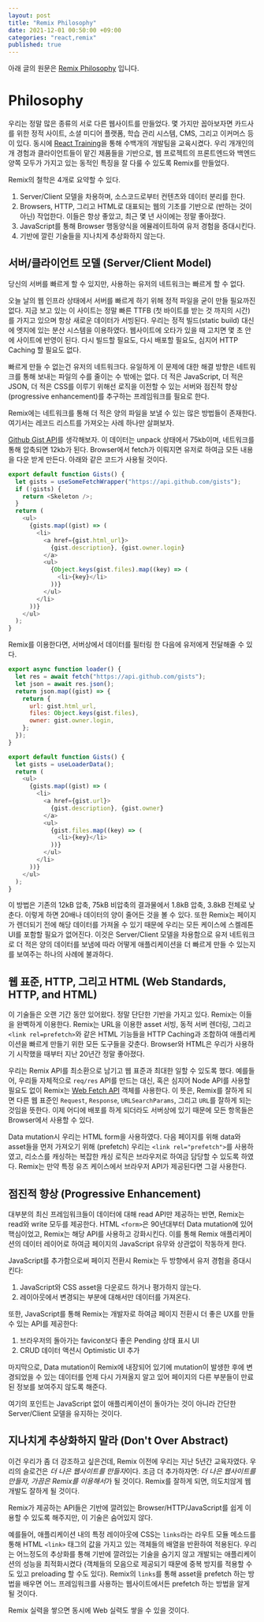 ```yaml
---
layout: post
title: "Remix Philosophy"
date: 2021-12-01 00:50:00 +09:00
categories: "react,remix"
published: true
---
```


아래 글의 원문은 [Remix Philosophy](https://remix.run/docs/en/v1/guides/philosophy) 입니다.

# Philosophy

우리는 정말 많은 종류의 서로 다른 웹사이트를 만들었다. 몇 가지만 꼽아보자면 카드사를 위한 정적 사이트, 소셜 미디어 플랫폼, 학습 관리 시스템, CMS, 그리고 이커머스 등이 있다. 동시에 [React Training](https://reacttraining.com/)을 통해 수백개의 개발팀을 교육시켰다. 우리 개개인의 개 경험과 클라이언트들이 맡긴 제품들을 기반으로, 웹 프로젝트의 프론트엔드와 백엔드 양쪽 모두가 가지고 있는 동적인 특징을 잘 다룰 수 있도록 Remix를 만들었다.

Remix의 철학은 4개로 요약할 수 있다.

1. Server/Client 모델을 차용하며, 소스코드로부터 컨텐츠와 데이터 분리를 한다.
2. Browsers, HTTP, 그리고 HTML로 대표되는 웹의 기초를 기반으로 (반하는 것이 아닌) 작업한다. 이들은 항상 좋았고, 최근 몇 년 사이에는 정말 좋아졌다.
3. JavaScript를 통해 Browser 행동양식을 에뮬레이트하여 유저 경험을 증대시킨다.
4. 기반에 깔린 기술들을 지나치게 추상화하지 않는다.

## 서버/클라이언트 모델 (Server/Client Model)

당신의 서버를 빠르게 할 수 있지만, 사용하는 유저의 네트워크는 빠르게 할 수 없다.

오늘 날의 웹 인프라 상태에서 서버를 빠르게 하기 위해 정적 파일을 굳이 만들 필요까진 없다. 지금 보고 있는 이 사이트는 정말 빠른 TTFB (첫 바이트를 받는 것 까지의 시간)를 가지고 있으며 항상 새로운 데이터가 서빙된다. 우리는 정적 빌드(static build) 대신에 엣지에 있는 분산 시스템을 이용하였다. 웹사이트에 오타가 있을 때 고치면 몇 초 안에 사이트에 반영이 된다. 다시 빌드할 필요도, 다시 배포할 필요도, 심지어 HTTP Caching 할 필요도 없다.

빠르게 만들 수 없는건 유저의 네트워크다. 유일하게 이 문제에 대한 해결 방향은 네트워크를 통해 보내는 파일의 수를 줄이는 수 밖에는 없다. 더 적은 JavaScript, 더 적은 JSON, 더 적은 CSS를 이루기 위해선 로직을 이전할 수 있는 서버와 점진적 향상(progressive enhancement)를 추구하는 프레임워크를 필요로 한다.

Remix에는 네트워크를 통해 더 적은 양의 파일을 보낼 수 있는 많은 방법들이 존재한다. 여기서는 레코드 리스트를 가져오는 사례 하나만 살펴보자.

[Github Gist API](https://api.github.com/gists)를 생각해보자. 이 데이터는 unpack 상태에서 75kb이며, 네트워크를 통해 압축되면 12kb가 된다. Browser에서 fetch가 이뤄지면 유저로 하여금 모든 내용을 다운 받게 만든다. 아래와 같은 코드가 사용될 것이다.

```javascript
export default function Gists() {
  let gists = useSomeFetchWrapper("https://api.github.com/gists");
  if (!gists) {
    return <Skeleton />;
  }
  return (
    <ul>
      {gists.map((gist) => (
        <li>
          <a href={gist.html_url}>
            {gist.description}, {gist.owner.login}
          </a>
          <ul>
            {Object.keys(gist.files).map((key) => (
              <li>{key}</li>
            ))}
          </ul>
        </li>
      ))}
    </ul>
  );
}
```

Remix를 이용한다면, 서버상에서 데이터를 필터링 한 다음에 유저에게 전달해줄 수 있다.

```javascript
export async function loader() {
  let res = await fetch("https://api.github.com/gists");
  let json = await res.json();
  return json.map((gist) => {
    return {
      url: gist.html_url,
      files: Object.keys(gist.files),
      owner: gist.owner.login,
    };
  });
}

export default function Gists() {
  let gists = useLoaderData();
  return (
    <ul>
      {gists.map((gist) => (
        <li>
          <a href={gist.url}>
            {gist.description}, {gist.owner}
          </a>
          <ul>
            {gist.files.map((key) => (
              <li>{key}</li>
            ))}
          </ul>
        </li>
      ))}
    </ul>
  );
}
```

이 방법은 기존의 12kB 압축, 75kB 비압축의 결과물에서 1.8kB 압축, 3.8kB 전체로 낮춘다. 이렇게 하면 20배나 데이터의 양이 줄어든 것을 볼 수 있다. 또한 Remix는 페이지가 렌더되기 전에 해당 데이터를 가져올 수 있기 때문에 우리는 모든 케이스에 스켈레톤 UI를 포함할 필요가 없어진다. 이것은 Server/Client 모델을 차용함으로 유저 네트워크로 더 적은 양의 데이터를 보냄에 따라 어떻게 애플리케이션을 더 빠르게 만들 수 있는지를 보여주는 하나의 사례에 불과하다.

## 웹 표준, HTTP, 그리고 HTML (Web Standards, HTTP, and HTML)

이 기술들은 오랜 기간 동안 있어왔다. 정말 단단한 기반을 가지고 있다. Remix는 이들을 완벽하게 이용한다. Remix는 URL을 이용한 asset 서빙, 동적 서버 렌더링, 그리고 `<link rel=prefetch>`와 같은 HTML 기능들을 HTTP Caching과 조합하여 애플리케이션을 빠르게 만들기 위한 모든 도구들을 갖춘다. Browser와 HTML은 우리가 사용하기 시작했을 때부터 지난 20년간 정말 좋아졌다.

우리는 Remix API를 최소환으로 남기고 웹 표준과 최대한 일할 수 있도록 했다. 예를들어, 우리들 자체적으로 `req/res` API를 만드는 대신, 혹은 심지어 Node API를 사용할 필요도 없이 Remix는 [Web Fetch API](https://developer.mozilla.org/en-US/docs/Web/API/Fetch_API) 객체를 사용한다. 이 뜻은, Remix를 잘하게 되면 다른 웹 표준인 `Request`, `Response`, `URLSearchParams`, 그리고 `URL`를 잘하게 되는 것임을 뜻한다. 이제 어디에 배포를 하게 되더라도 서버상에 있기 때문에 모든 항목들은 Browser에서 사용할 수 있다.

Data mutation시 우리는 HTML form을 사용하였다. 다음 페이지를 위해 data와 asset들을 먼저 가져오기 위해 (prefetch) 우리는 `<link rel="prefetch">`를 사용하였고, 리소스를 캐싱하는 복잡한 캐싱 로직은 브라우저로 하여금 담당할 수 있도록 하였다. Remix는 만약 특정 유즈 케이스에서 브라우저 API가 제공된다면 그걸 사용한다.

## 점진적 향상 (Progressive Enhancement)

대부분의 최신 프레임워크들이 데이터에 대해 read API만 제공하는 반면, Remix는 read와 write 모두를 제공한다. HTML `<form>`은 90년대부터 Data mutation에 있어 핵심이었고, Remix는 해당 API를 사용하고 강화시킨다. 이를 통해 Remix 애플리케이션의 데이터 레이어로 하여금 페이지의 JavaScript 유무와 상관없이 작동하게 한다.

JavaScript를 추가함으로써 페이지 전환시 Remix는 두 방향에서 유저 경험을 증대시킨다:

1. JavaScript와 CSS asset을 다운로드 하거나 평가하지 않는다.
2. 레이아웃에서 변경되는 부분에 대해서만 데이터를 가져온다.

또한, JavaScript를 통해 Remix는 개발자로 하여금 페이지 전환시 더 좋은 UX를 만들 수 있는 API를 제공한다:

1. 브라우저의 돌아가는 favicon보다 좋은 Pending 상태 표시 UI
2. CRUD 데이터 액션시 Optimistic UI 추가

마지막으로, Data mutation이 Remix에 내장되어 있기에 mutation이 발생한 후에 변경되었을 수 있는 데이터를 언제 다시 가져올지 알고 있어 페이지의 다른 부분들이 만료된 정보를 보여주지 않도록 해준다.

여기의 포인트는 JavaScript 없이 애플리케이션이 돌아가는 것이 아니라 간단한 Server/Client 모델을 유지하는 것이다.

## 지나치게 추상화하지 말라 (Don't Over Abstract)

이건 우리가 좀 더 강조하고 싶은건데, Remix 이전에 우리는 지난 5년간 교육자였다. 우리의 슬로건은 *더 나은 웹사이트를 만들자*이다. 조금 더 추가하자면: *더 나은 웹사이트를 만들자, 가끔은 Remix를 이용해서*가 될 것이다. Remix를 잘하게 되면, 의도치않게 웹 개발도 잘하게 될 것이다.

Remix가 제공하는 API들은 기반에 깔려있는 Browser/HTTP/JavaScript를 쉽게 이용할 수 있도록 해주지만, 이 기술은 숨어있지 않다.

예를들어, 애플리케이션 내의 특정 레이아웃에 CSS는 `links`라는 라우트 모듈 메소드를 통해 HTML `<link>` 태그의 값을 가지고 있는 객체들의 배열을 반환하여 적용된다. 우리는 어느정도의 추상화를 통해 기반에 깔려있는 기술을 숨기지 않고 개발되는 애플리케이션의 성능을 최적화시켰다 (객체들의 모음으로 제공되기 때문에 중복 방지를 적용할 수도 있고 preloading 할 수도 있다). Remix의 `links`를 통해 asset을 prefetch 하는 방법을 배우면 어느 프레임워크를 사용하는 웹사이트에서든 prefetch 하는 방법을 알게 될 것이다.

Remix 실력을 쌓으면 동시에 Web 실력도 쌓을 수 있을 것이다.

